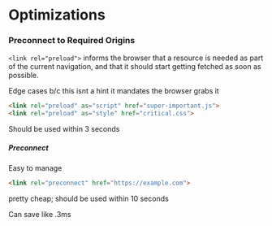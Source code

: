 # Optimizations

### Preconnect to Required Origins

`<link rel="preload">` informs the browser that a resource is needed as part of the current navigation, and that it should start getting fetched as soon as possible.

Edge cases b/c this isnt a hint it mandates the browser grabs it

```html
<link rel="preload" as="script" href="super-important.js">
<link rel="preload" as="style" href="critical.css">
```

Should be used within 3 seconds

##### Preconnect

Easy to manage

```html
<link rel="preconnect" href="https://example.com">
```

 pretty cheap; should be used within 10 seconds

Can save like .3ms